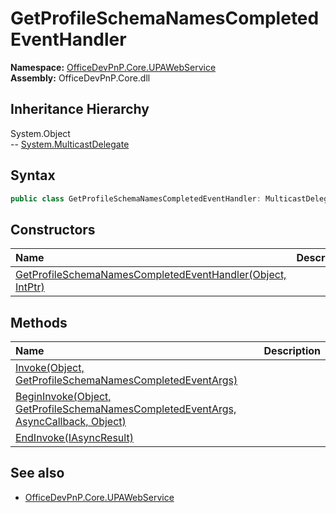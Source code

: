 # GetProfileSchemaNamesCompletedEventHandler
  

**Namespace:** [OfficeDevPnP.Core.UPAWebService](OfficeDevPnP.Core.UPAWebService.md)  
**Assembly:** OfficeDevPnP.Core.dll  
## Inheritance Hierarchy
System.Object  
-- [System.MulticastDelegate](System.MulticastDelegate.md)
## Syntax
```C#
public class GetProfileSchemaNamesCompletedEventHandler: MulticastDelegate
```
## Constructors
|**Name**|**Description**|
|:-----|:-----|
| [GetProfileSchemaNamesCompletedEventHandler(Object, IntPtr)](OfficeDevPnP.Core.UPAWebService.GetProfileSchemaNamesCompletedEventHandler.Constructor1details.md) | 
## Methods
|**Name**|**Description**|
|:-----|:-----|
| [Invoke(Object, GetProfileSchemaNamesCompletedEventArgs)](OfficeDevPnP.Core.UPAWebService.GetProfileSchemaNamesCompletedEventHandler.InvokeObjectGetProfileSchemaNamesCompletedEventArgs.md) | 
| [BeginInvoke(Object, GetProfileSchemaNamesCompletedEventArgs, AsyncCallback, Object)](OfficeDevPnP.Core.UPAWebService.GetProfileSchemaNamesCompletedEventHandler.BeginInvokeObjectGetProfileSchemaNamesCompletedEventArgsAsyncCallbackObject.md) | 
| [EndInvoke(IAsyncResult)](OfficeDevPnP.Core.UPAWebService.GetProfileSchemaNamesCompletedEventHandler.EndInvokeIAsyncResult.md) | 
## See also
- [OfficeDevPnP.Core.UPAWebService](OfficeDevPnP.Core.UPAWebService.md)
